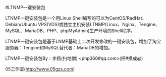 #LTNMP一键安装包

LTNMP一键安装包是一个用Linux Shell编写的可以为CentOS/RadHat、Debian/Ubuntu VPS(VDS)或独立主机安装LTNMP(Linux、Nginx、Tengine、MySQL、MariaDB、PHP、phpMyAdmin)生产环境的Shell程序。

LTNMP一键安装包是基于LNMP基础上二次开发修改的一键安装包，增加了淘宝服务器：Tengine和MySQL替代者：MariaDB的增加。

LTNMP一键安装包By：李扬(扫地僧) <php360#qq.com>(把#换成@)

05工作室(http://www.05gzs.com)
